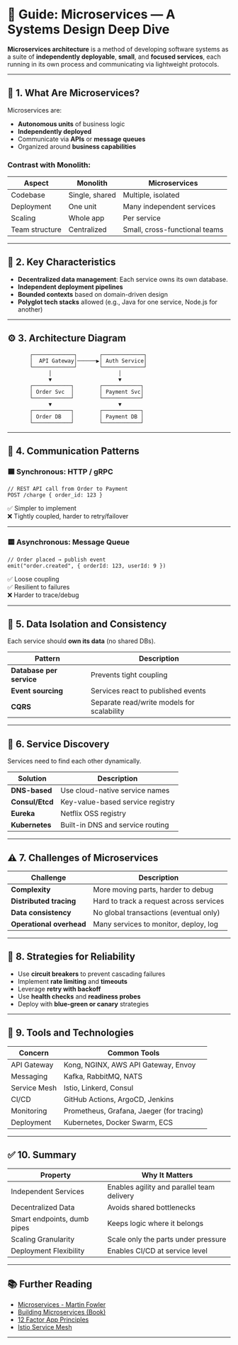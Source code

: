 # 🧩 Guide: Microservices — A Systems Design Deep Dive

**Microservices architecture** is a method of developing software systems as a suite of **independently deployable**, **small**, and **focused services**, each running in its own process and communicating via lightweight protocols.

---

## 🧠 1. What Are Microservices?

Microservices are:
- **Autonomous units** of business logic
- **Independently deployed**
- Communicate via **APIs** or **message queues**
- Organized around **business capabilities**

### Contrast with Monolith:
| Aspect        | Monolith                                | Microservices                           |
|---------------|------------------------------------------|------------------------------------------|
| Codebase      | Single, shared                           | Multiple, isolated                       |
| Deployment    | One unit                                 | Many independent services                |
| Scaling       | Whole app                                | Per service                              |
| Team structure| Centralized                              | Small, cross-functional teams            |

---

## 🧱 2. Key Characteristics

- **Decentralized data management**: Each service owns its own database.
- **Independent deployment pipelines**
- **Bounded contexts** based on domain-driven design
- **Polyglot tech stacks** allowed (e.g., Java for one service, Node.js for another)

---

## ⚙️ 3. Architecture Diagram

```
       ┌─────────────┐       ┌─────────────┐
       │  API Gateway│──────▶│ Auth Service│
       └─────────────┘       └─────────────┘
             │                     │
             ▼                     ▼
       ┌────────────┐        ┌────────────┐
       │ Order Svc  │        │ Payment Svc│
       └────────────┘        └────────────┘
             ▼                     ▼
       ┌────────────┐        ┌────────────┐
       │ Order DB   │        │ Payment DB │
       └────────────┘        └────────────┘
```

---

## 🔗 4. Communication Patterns

### 🟦 Synchronous: HTTP / gRPC

```
// REST API call from Order to Payment
POST /charge { order_id: 123 }
```

✅ Simpler to implement  
❌ Tightly coupled, harder to retry/failover

---

### 🟨 Asynchronous: Message Queue

```
// Order placed → publish event
emit("order.created", { orderId: 123, userId: 9 })
```

✅ Loose coupling  
✅ Resilient to failures  
❌ Harder to trace/debug

---

## 🔐 5. Data Isolation and Consistency

Each service should **own its data** (no shared DBs).

| Pattern         | Description                                       |
|------------------|--------------------------------------------------|
| **Database per service** | Prevents tight coupling                    |
| **Event sourcing**       | Services react to published events        |
| **CQRS**                 | Separate read/write models for scalability |

---

## 🔁 6. Service Discovery

Services need to find each other dynamically.

| Solution         | Description                                     |
|------------------|-------------------------------------------------|
| **DNS-based**    | Use cloud-native service names                  |
| **Consul/Etcd**  | Key-value-based service registry                |
| **Eureka**       | Netflix OSS registry                            |
| **Kubernetes**   | Built-in DNS and service routing                |

---

## ⚠️ 7. Challenges of Microservices
| Challenge                | Description                                 |
|--------------------------|---------------------------------------------|
| **Complexity**           | More moving parts, harder to debug          |
| **Distributed tracing**  | Hard to track a request across services     |
| **Data consistency**     | No global transactions (eventual only)      |
| **Operational overhead** | Many services to monitor, deploy, log       |

---

## 🧠 8. Strategies for Reliability

- Use **circuit breakers** to prevent cascading failures  
- Implement **rate limiting** and **timeouts**  
- Leverage **retry with backoff**  
- Use **health checks** and **readiness probes**  
- Deploy with **blue-green or canary** strategies  

---

## 🧰 9. Tools and Technologies
| Concern          | Common Tools                                    |
|------------------|--------------------------------------------------|
| API Gateway      | Kong, NGINX, AWS API Gateway, Envoy              |
| Messaging        | Kafka, RabbitMQ, NATS                            |
| Service Mesh     | Istio, Linkerd, Consul                           |
| CI/CD            | GitHub Actions, ArgoCD, Jenkins                  |
| Monitoring       | Prometheus, Grafana, Jaeger (for tracing)        |
| Deployment       | Kubernetes, Docker Swarm, ECS                    |

---

## ✅ 10. Summary
| Property              | Why It Matters                                |
|------------------------|------------------------------------------------|
| Independent Services   | Enables agility and parallel team delivery     |
| Decentralized Data     | Avoids shared bottlenecks                      |
| Smart endpoints, dumb pipes | Keeps logic where it belongs             |
| Scaling Granularity    | Scale only the parts under pressure           |
| Deployment Flexibility | Enables CI/CD at service level                |

---

## 📚 Further Reading

- [Microservices - Martin Fowler](https://martinfowler.com/articles/microservices.html)
- [Building Microservices (Book)](https://www.oreilly.com/library/view/building-microservices-2nd/9781492034018/)
- [12 Factor App Principles](https://12factor.net)
- [Istio Service Mesh](https://istio.io/)

---
